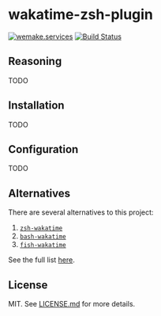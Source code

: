 # wakatime-zsh-plugin

[![wemake.services](https://img.shields.io/badge/style-wemake.services-green.svg?label=&logo=data%3Aimage%2Fpng%3Bbase64%2CiVBORw0KGgoAAAANSUhEUgAAABAAAAAQCAMAAAAoLQ9TAAAABGdBTUEAALGPC%2FxhBQAAAAFzUkdCAK7OHOkAAAAbUExURQAAAAAAAAAAAAAAAAAAAAAAAAAAAAAAAP%2F%2F%2F5TvxDIAAAAIdFJOUwAjRA8xXANAL%2Bv0SAAAADNJREFUGNNjYCAIOJjRBdBFWMkVQeGzcHAwksJnAPPZGOGAASzPzAEHEGVsLExQwE7YswCb7AFZSF3bbAAAAABJRU5ErkJggg%3D%3D)](http://wemake.services) [![Build Status](https://img.shields.io/travis/sobolevn/wakatime-zsh-plugin/master.svg)](https://travis-ci.org/sobolevn/wakatime-zsh-plugin)


## Reasoning

TODO


## Installation

TODO


## Configuration

TODO


## Alternatives

There are several alternatives to this project:

1. [`zsh-wakatime`](https://github.com/wbingli/zsh-wakatime/blob/master/zsh-wakatime.plugin.zsh)
2. [`bash-wakatime`](https://github.com/gjsheep/bash-wakatime)
3. [`fish-wakatime`](https://github.com/Cyber-Duck/fish-wakatime)

See the full list [here](https://wakatime.com/terminal).


## License

MIT. See [LICENSE.md](https://github.com/sobolevn/wakatime-zsh-plugin/blob/master/LICENSE.md) for more details.

